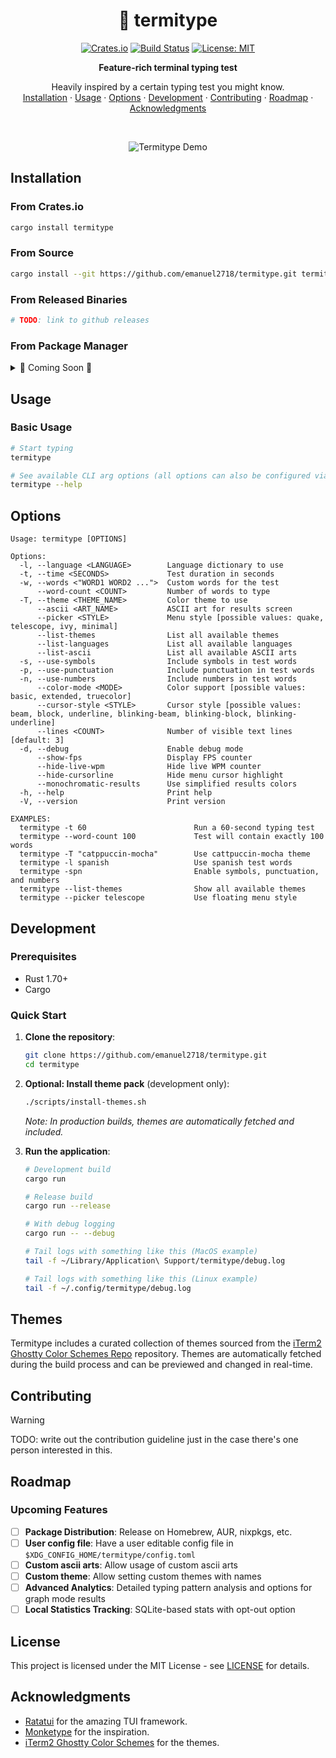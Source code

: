 <div align="center">

# 🦀 termitype

[![Crates.io](https://img.shields.io/crates/v/termitype.svg)](https://crates.io/crates/termitype)
[![Build Status](https://github.com/emanuel2718/termitype/workflows/CI/badge.svg)](https://github.com/emanuel2718/termitype/actions)
[![License: MIT](https://img.shields.io/badge/License-MIT-yellow.svg)](https://opensource.org/licenses/MIT)

**Feature-rich terminal typing test**

<p align="center">
    Heavily inspired by a certain typing test you might know.
    <br />
    <a href="#installation">Installation</a>
    ·
    <a href="#usage">Usage</a>
    ·
    <a href="#options">Options</a>
    ·
    <a href="#development">Development</a>
    ·
    <a href="#contributing">Contributing</a>
    ·
    <a href="#roadmap">Roadmap</a>
    ·
    <a href="#acknowledgments">Acknowledgments</a>
  </p>
</p>
</div>

<br />
<div align="center">

![Termitype Demo](https://github.com/user-attachments/assets/083d03ab-e021-4474-8ec1-4d122a826a86)

</div>

## Installation

### From Crates.io

```sh
cargo install termitype
```

### From Source

```sh
cargo install --git https://github.com/emanuel2718/termitype.git termitype
```

### From Released Binaries

```sh
# TODO: link to github releases
```

### From Package Manager

<details>
<summary>🚧 Coming Soon 🚧</summary>

- **Homebrew**: `brew install termitype` _(planned)_
- **AUR**: `yay -S termitype` _(planned)_
- **Nix**: `nix-shell -p termitype` _(planned)_
- **Windows**: `scoop install termitype` _(?)_

</details>

## Usage

### Basic Usage

```sh
# Start typing
termitype

# See available CLI arg options (all options can also be configured via the in-game menu)
termitype --help
```

## Options

```
Usage: termitype [OPTIONS]

Options:
  -l, --language <LANGUAGE>        Language dictionary to use
  -t, --time <SECONDS>             Test duration in seconds
  -w, --words <"WORD1 WORD2 ...">  Custom words for the test
      --word-count <COUNT>         Number of words to type
  -T, --theme <THEME_NAME>         Color theme to use
      --ascii <ART_NAME>           ASCII art for results screen
      --picker <STYLE>             Menu style [possible values: quake, telescope, ivy, minimal]
      --list-themes                List all available themes
      --list-languages             List all available languages
      --list-ascii                 List all available ASCII arts
  -s, --use-symbols                Include symbols in test words
  -p, --use-punctuation            Include punctuation in test words
  -n, --use-numbers                Include numbers in test words
      --color-mode <MODE>          Color support [possible values: basic, extended, truecolor]
      --cursor-style <STYLE>       Cursor style [possible values: beam, block, underline, blinking-beam, blinking-block, blinking-underline]
      --lines <COUNT>              Number of visible text lines [default: 3]
  -d, --debug                      Enable debug mode
      --show-fps                   Display FPS counter
      --hide-live-wpm              Hide live WPM counter
      --hide-cursorline            Hide menu cursor highlight
      --monochromatic-results      Use simplified results colors
  -h, --help                       Print help
  -V, --version                    Print version

EXAMPLES:
  termitype -t 60                        Run a 60-second typing test
  termitype --word-count 100             Test will contain exactly 100 words
  termitype -T "catppuccin-mocha"        Use cattpuccin-mocha theme
  termitype -l spanish                   Use spanish test words
  termitype -spn                         Enable symbols, punctuation, and numbers
  termitype --list-themes                Show all available themes
  termitype --picker telescope           Use floating menu style
```

## Development

### Prerequisites

- Rust 1.70+
- Cargo

### Quick Start

1. **Clone the repository**:

   ```sh
   git clone https://github.com/emanuel2718/termitype.git
   cd termitype
   ```

2. **Optional: Install theme pack** (development only):

   ```sh
   ./scripts/install-themes.sh
   ```

   _Note: In production builds, themes are automatically fetched and included._

3. **Run the application**:

   ```sh
   # Development build
   cargo run

   # Release build
   cargo run --release

   # With debug logging
   cargo run -- --debug

   # Tail logs with something like this (MacOS example)
   tail -f ~/Library/Application\ Support/termitype/debug.log

   # Tail logs with something like this (Linux example)
   tail -f ~/.config/termitype/debug.log
   ```

## Themes

Termitype includes a curated collection of themes sourced from the [iTerm2 Ghostty Color Schemes Repo](https://github.com/mbadolato/iTerm2-Color-Schemes/tree/master/ghostty) repository. Themes are automatically fetched during the build process and can be previewed and changed in real-time.

## Contributing

> [!Warning]
> TODO: write out the contribution guideline just in the case there's one person interested in this.

## Roadmap

### Upcoming Features

- [ ] **Package Distribution**: Release on Homebrew, AUR, nixpkgs, etc.
- [ ] **User config file**: Have a user editable config file in `$XDG_CONFIG_HOME/termitype/config.toml`
- [ ] **Custom ascii arts**: Allow usage of custom ascii arts
- [ ] **Custom theme**: Allow setting custom themes with names
- [ ] **Advanced Analytics**: Detailed typing pattern analysis and options for graph mode results
- [ ] **Local Statistics Tracking**: SQLite-based stats with opt-out option

## License

This project is licensed under the MIT License - see [LICENSE](LICENSE) for details.

## Acknowledgments

- [Ratatui](https://github.com/ratatui-org/ratatui) for the amazing TUI framework.
- [Monketype](https://github.com/monkeytypegame/monkeytype) for the inspiration.
- [iTerm2 Ghostty Color Schemes](https://github.com/mbadolato/iTerm2-Color-Schemes/tree/master/ghostty) for the themes.
